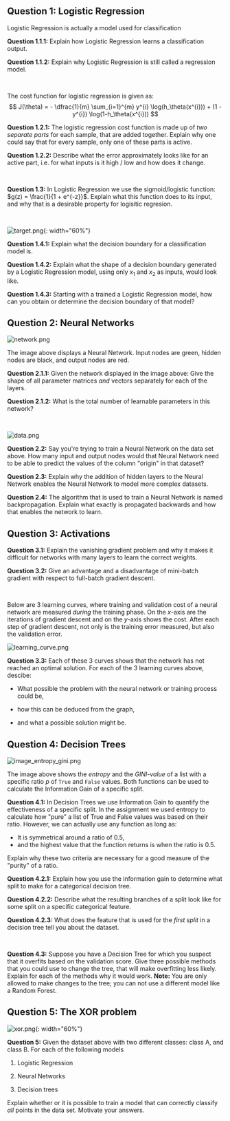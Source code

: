 ## Question 1: Logistic Regression

Logistic Regression is actually a model used for classification

**Question 1.1.1:** Explain how Logistic Regression learns a classification output.

**Question 1.1.2:** Explain why Logistic Regression is still called a regression model.


<br/>

The cost function for logistic regression is given as:
$$
J(\theta) = - \dfrac{1}{m} \sum_{i=1}^{m} y^{i} \log(h_\theta(x^{i})) + (1 - y^{i}) \log(1-h_\theta(x^{i}))
$$

**Question 1.2.1:** The logistic regression cost function is made up of *two
separate parts* for each sample, that are added together. Explain why one
could say that for every sample, only one of these parts is active.

**Question 1.2.2:** Describe what the error approximately looks like for an active part, i.e. for what inputs is it high / low and how does it change.

<br/>

**Question 1.3:** In Logistic Regression we use the sigmoid/logistic function: $g(z) = \frac{1}{1 + e^{-z}}$. Explain what this function does to its input, and why that is a desirable property for logisitic regresion.

<br/>

![target.png](target.png){: width="60%"}

**Question 1.4.1:** Explain what the decision boundary for a classification
model is.

**Question 1.4.2:** Explain what the shape of a decision boundary generated by
a Logistic Regression model, using only $x_1$ and $x_2$ as inputs, would look like.

**Question 1.4.3:** Starting with a trained a Logistic Regression model, how can you obtain or determine the decision boundary of that model?

## Question 2: Neural Networks

![network.png](network.png)

The image above displays a Neural Network. Input nodes are green, hidden nodes are black, and output nodes are red.

**Question 2.1.1:** Given the network displayed in the image above: Give the shape of all parameter matrices *and* vectors separately for each of the layers.

**Question 2.1.2:** What is the total number of learnable parameters in this network?

<br/>

![data.png](data.png)

**Question 2.2:** Say you're trying to train a Neural Network on the data set above. How many input and output nodes would that Neural Network need to be able to predict the values of the column "origin" in that dataset?

**Question 2.3:** Explain why the addition of hidden layers to the Neural Network enables the Neural Network to model more complex datasets.

**Question 2.4:** The algorithm that is used to train a Neural Network is named backpropagation. Explain what exactly is propagated backwards and how that enables the network to learn.

## Question 3: Activations

**Question 3.1:** Explain the vanishing gradient problem and why it makes it difficult for networks with many layers to learn the correct weights.

**Question 3.2:** Give an advantage and a disadvantage of mini-batch gradient with respect to full-batch gradient descent.


<br/>

Below are 3 learning curves, where training and validation cost of a neural network are measured *during* the training phase. On the *x*-axis are the iterations of gradient descent and on the *y*-axis shows the cost. After each step of gradient descent, not only is the training error measured, but also the validation error.

![learning_curve.png](learning_curve.png)

**Question 3.3:** Each of these 3 curves shows that the network has not reached an optimal solution. For each of the 3 learning curves above, descibe: 

* What possible the problem with the neural network or training process could be,

* how this can be deduced from the graph,

* and what a possible solution might be.


## Question 4: Decision Trees

![image_entropy_gini.png](image_entropy_gini.png)

The image above shows the *entropy* and the *GINI-value* of a list with a specific ratio $p$ of `True` and `False` values. Both functions can be used to calculate the Information Gain of a specific split.

**Question 4.1:** In Decision Trees we use Information Gain to quantify the
effectiveness of a specific split. In the assignment we used entropy to
calculate how "pure" a list of True and False values was based on their ratio.
However, we can actually use any function as long as:

* It is symmetrical around a ratio of 0.5,
* and the highest value that the function returns is when the ratio is 0.5. 

Explain why these two criteria are necessary for a good measure of the "purity"
of a ratio.

**Question 4.2.1:** Explain how you use the information gain to determine what split to make for a categorical decision tree.

**Question 4.2.2:** Describe what the resulting branches of a split
look like for some split on a specific categorical feature.

**Question 4.2.3:** What does the feature that is used for the *first split* in
a decision tree tell you about the dataset.

<br/>

**Question 4.3:** Suppose you have a Decision Tree for which you suspect that it overfits based on the validation score. Give three possible methods that you could use to change the tree, that will make overfitting less likely. Explain for each of the methods why it would work. **Note:** You are only allowed to make changes to the tree; you can not use a different model like a Random Forest.

## Question 5: The XOR problem

![xor.png](xor.png){: width="60%"}

**Question 5:** Given the dataset above with two different classes: class A,
and class B. For each of the following models

1. Logistic Regression

2. Neural Networks

3. Decision trees

Explain whether or it is possible to train a model that can correctly classify
_all_ points in the data set. Motivate your answers.
